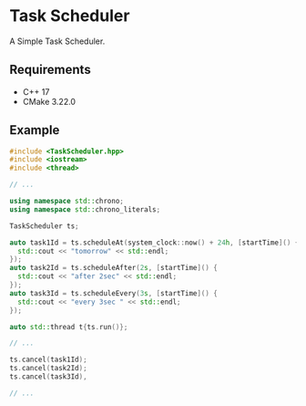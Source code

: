 # Task Scheduler
A Simple Task Scheduler.
## Requirements
- C++ 17
- CMake 3.22.0
## Example
```cpp
#include <TaskScheduler.hpp>
#include <iostream>
#include <thread>

// ...

using namespace std::chrono;
using namespace std::chrono_literals;

TaskScheduler ts;

auto task1Id = ts.scheduleAt(system_clock::now() + 24h, [startTime]() {
  std::cout << "tomorrow" << std::endl;
});
auto task2Id = ts.scheduleAfter(2s, [startTime]() {
  std::cout << "after 2sec" << std::endl;
});
auto task3Id = ts.scheduleEvery(3s, [startTime]() {
  std::cout << "every 3sec " << std::endl;
});

auto std::thread t{ts.run()};

// ...

ts.cancel(task1Id);
ts.cancel(task2Id);
ts.cancel(task3Id),

// ...
```

